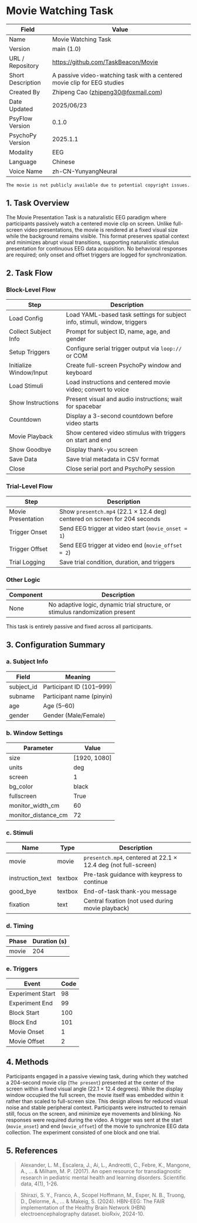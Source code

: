 # Movie Watching Task

| Field                | Value                        |
|----------------------|------------------------------|
| Name                 | Movie Watching Task |
| Version              | main (1.0)                          |
| URL / Repository     | https://github.com/TaskBeacon/Movie |
| Short Description    | A passive video-watching task with a centered movie clip for EEG studies |
| Created By           |Zhipeng Cao (zhipeng30@foxmail.com) |
| Date Updated         |2025/06/23   |
| PsyFlow Version      | 0.1.0       |
| PsychoPy Version     |2025.1.1     |
| Modality             | EEG         |
| Language | Chinese |
| Voice Name | zh-CN-YunyangNeural |

```{note}
The movie is not publicly available due to potential copyright issues.
```

## 1. Task Overview

The Movie Presentation Task is a naturalistic EEG paradigm where participants passively watch a centered movie clip on screen. Unlike full-screen video presentations, the movie is rendered at a fixed visual size while the background remains visible. This format preserves spatial context and minimizes abrupt visual transitions, supporting naturalistic stimulus presentation for continuous EEG data acquisition. No behavioral responses are required; only onset and offset triggers are logged for synchronization.

## 2. Task Flow

### Block-Level Flow

| Step                       | Description                                                                 |
|----------------------------|-----------------------------------------------------------------------------|
| Load Config                | Load YAML-based task settings for subject info, stimuli, window, triggers   |
| Collect Subject Info       | Prompt for subject ID, name, age, and gender                                |
| Setup Triggers             | Configure serial trigger output via `loop://` or COM                        |
| Initialize Window/Input    | Create full-screen PsychoPy window and keyboard                            |
| Load Stimuli               | Load instructions and centered movie video; convert to voice               |
| Show Instructions          | Present visual and audio instructions; wait for spacebar                   |
| Countdown                  | Display a 3-second countdown before video starts                            |
| Movie Playback             | Show centered video stimulus with triggers on start and end                |
| Show Goodbye               | Display thank-you screen                                                    |
| Save Data                  | Save trial metadata in CSV format                                           |
| Close                      | Close serial port and PsychoPy session                                      |

### Trial-Level Flow

| Step             | Description                                                                 |
|------------------|-----------------------------------------------------------------------------|
| Movie Presentation | Show `presentch.mp4` (22.1 × 12.4 deg) centered on screen for 204 seconds |
| Trigger Onset    | Send EEG trigger at video start (`movie_onset = 1`)                        |
| Trigger Offset   | Send EEG trigger at video end (`movie_offset = 2`)                         |
| Trial Logging    | Save trial condition, duration, and triggers                                |

### Other Logic

| Component         | Description                                                        |
|-------------------|--------------------------------------------------------------------|
| None              | No adaptive logic, dynamic trial structure, or stimulus randomization present |

This task is entirely passive and fixed across all participants.

## 3. Configuration Summary

### a. Subject Info

| Field       | Meaning                        |
|-------------|--------------------------------|
| subject_id  | Participant ID (101–999)       |
| subname     | Participant name (pinyin)      |
| age         | Age (5–60)                     |
| gender      | Gender (Male/Female)           |

### b. Window Settings

| Parameter             | Value         |
|-----------------------|---------------|
| size                  | [1920, 1080]  |
| units                 | deg           |
| screen                | 1             |
| bg_color              | black         |
| fullscreen            | True          |
| monitor_width_cm      | 60            |
| monitor_distance_cm   | 72            |

### c. Stimuli

| Name             | Type     | Description                                                     |
|------------------|----------|-----------------------------------------------------------------|
| movie            | movie    | `presentch.mp4`, centered at 22.1 × 12.4 deg (not full-screen)  |
| instruction_text | textbox  | Pre-task guidance with keypress to continue                     |
| good_bye         | textbox  | End-of-task thank-you message                                   |
| fixation         | text     | Central fixation (not used during movie playback)               |

### d. Timing

| Phase           | Duration (s) |
|------------------|--------------|
| movie            | 204          |

### e. Triggers

| Event           | Code |
|------------------|------|
| Experiment Start | 98   |
| Experiment End   | 99   |
| Block Start      | 100  |
| Block End        | 101  |
| Movie Onset      | 1    |
| Movie Offset     | 2    |

## 4. Methods

Participants engaged in a passive viewing task, during which they watched a 204-second movie clip (`The present`) presented at the center of the screen within a fixed visual angle (22.1 × 12.4 degrees). While the display window occupied the full screen, the movie itself was embedded within it rather than scaled to full-screen size. This design allows for reduced visual noise and stable peripheral context. Participants were instructed to remain still, focus on the screen, and minimize eye movements and blinking. No responses were required during the video. A trigger was sent at the start (`movie_onset`) and end (`movie_offset`) of the movie to synchronize EEG data collection. The experiment consisted of one block and one trial. 

## 5. References
>Alexander, L. M., Escalera, J., Ai, L., Andreotti, C., Febre, K., Mangone, A., ... & Milham, M. P. (2017). An open resource for transdiagnostic research in pediatric mental health and learning disorders. Scientific data, 4(1), 1-26.

>Shirazi, S. Y., Franco, A., Scopel Hoffmann, M., Esper, N. B., Truong, D., Delorme, A., ... & Makeig, S. (2024). HBN-EEG: The FAIR implementation of the Healthy Brain Network (HBN) electroencephalography dataset. bioRxiv, 2024-10.